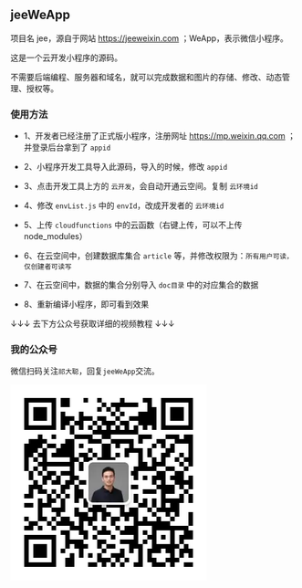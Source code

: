 
## jeeWeApp

项目名 jee，源自于网站 https://jeeweixin.com ；WeApp，表示微信小程序。

这是一个云开发小程序的源码。

不需要后端编程、服务器和域名，就可以完成数据和图片的存储、修改、动态管理、授权等。


### 使用方法

- 1、开发者已经注册了正式版小程序，注册网址 https://mp.weixin.qq.com ；并登录后台拿到了 `appid`

- 2、小程序开发工具导入此源码，导入的时候，修改 `appid`

- 3、点击开发工具上方的 `云开发`，会自动开通云空间。复制 `云环境id`

- 4、修改 `envList.js` 中的 `envId`，改成开发者的 `云环境id`

- 5、上传 `cloudfunctions` 中的云函数（右键上传，可以不上传node_modules）

- 6、在云空间中，创建数据库集合 `article` 等，并修改权限为：`所有用户可读，仅创建者可读写`

- 7、在云空间中，数据的集合分别导入 `doc目录` 中的对应集合的数据

- 8、重新编译小程序，即可看到效果


 ↓↓↓ 去下方公众号获取详细的视频教程 ↓↓↓ 


### 我的公众号

微信扫码关注`祁大聪`，回复`jeeWeApp`交流。

![qidacong](https://raw.githubusercontent.com/qicongmark/blob-img/master/20220426/qidacong.6kvorztse8k0.webp)



